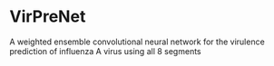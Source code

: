 # VirPreNet
A weighted ensemble convolutional neural network for the virulence prediction of influenza A virus using all 8 segments
